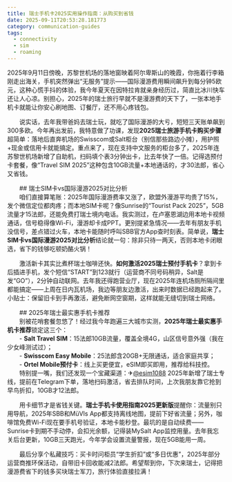 ```yaml
---
title: 瑞士手机卡2025实用操作指南：从购买到省钱
date: 2025-09-11T20:53:28.181773
category: communication-guides
tags:
  - connectivity
  - sim
  - roaming
---
```


2025年9月11日傍晚，苏黎世机场的落地窗映着阿尔卑斯山的晚霞，你拖着行李箱刚走出海关，手机突然弹出“无服务”提示——国际漫游费用瞬间飙升到每分钟5欧元，这种心慌手抖的体验，我今年夏天在因特拉肯就亲身经历过，简直比冰川快车还让人心凉。别担心，2025年的瑞士旅行早就不是漫游费的天下了，一张本地手机卡就能让你安心刷地图、订餐厅，还不用心疼钱包。

　　说实话，去年我带爸妈去瑞士玩，就吃了国际漫游的大亏，短短三天账单飙到300多欧。今年再出发前，我特意做了功课，发现**2025瑞士旅游手机卡购买步骤**超简单：落地后直奔机场的Swisscom或Salt柜台（别信那些路边小摊），用护照+现金或信用卡就能搞定。重点来了，现在支持中文服务的柜台多了，2025年连苏黎世机场新增了自助机，扫码填个表3分钟出卡，比去年快了一倍。记得选预付卡套餐，像“Travel SIM 2025”这种包含10GB流量+本地通话的，才30法郎，省心又省钱。

　　## 瑞士SIM卡vs国际漫游2025对比分析  
　　咱们直接算笔账：2025年国际漫游费率又涨了，欧盟外漫游平均贵了15%，发个微信定位都肉疼；而本地SIM卡呢？像Sunrise的“Tourist Pack 2025”，5GB流量才15法郎，还能免费打瑞士境内电话。我实测过，在卢塞恩湖边用本地卡视频通话，信号稳得像Wi-Fi，漫游却卡成PPT。更别提紧急情况——去年有朋友手机没信号，差点错过火车，本地卡能随时呼叫SBB官方App查时刻表。简单说，**瑞士SIM卡vs国际漫游2025对比分析**结论就一句：除非只待一两天，否则本地卡闭眼选，省下的钱够吃顿奶酪火锅！

　　激活新卡其实比煮杯瑞士咖啡还快。**如何激活2025瑞士预付手机卡**？拿到卡后插进手机，发个短信“START”到123就行（运营商不同号码稍异，Salt是发“GO”），2分钟自动联网。去年我还得跑营业厅，现在2025年连机场厕所隔间里都能搞定——上周在日内瓦机场，我边等朋友边激活，出来时数据已经跑起来了。小贴士：保留旧卡到手再激活，避免断网空窗期，这样就能无缝切到瑞士网络。

　　## 2025年瑞士最实惠手机卡推荐  
　　别被花哨套餐忽悠了！经过我今年跑遍三大城市实测，**2025年瑞士最实惠手机卡推荐**锁定这三个：  
　　- **Salt Travel SIM**：15法郎10GB流量，覆盖全境4G，山区信号意外强（我在少女峰测试过）；  
　　- **Swisscom Easy Mobile**：25法郎含20GB+无限通话，适合家庭共享；  
　　- **Ortel Mobile预付卡**：线上买更便宜，eSIM即买即用，推荐给科技控。  
　　特别提一嘴，我们还发现一个宝藏渠道：✈[@esim1088](https://t.me/s/esim1088) 2025年新增了瑞士专线，提前在Telegram下单，落地扫码激活，省去排队时间，上次我朋友靠它抢到早鸟折扣，10GB才12法郎。

　　用卡细节才是省钱关键。**瑞士手机卡使用指南2025更新版**提醒你：流量别只用导航，2025年SBB和MüVIs App都支持离线地图，提前下好省流量；另外，咖啡馆免费Wi-Fi现在要手机号验证，本地卡能秒登。最坑的是自动续费——Sunrise卡到期不手动停，会扣光余额，记得装MySalt App监控用量。去年我忘关后台更新，10GB三天跑光，今年学会设置流量警报，现在5GB能用一周。

　　最后分享个私藏技巧：买卡时问柜员“学生折扣”或“多日优惠”，2025年部分运营商推环保活动，自带旧卡回收能减2法郎。希望帮到你，下次来瑞士，记得把漫游费省下的钱多买块瑞士军刀，旅行体验直接拉满！